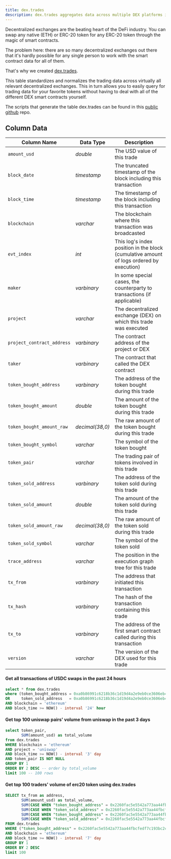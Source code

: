 ```yaml
---
title: dex.trades
description: dex.trades aggregates data across multiple DEX platforms into one simple table.
---
```


Decentralized exchanges are the beating heart of the DeFi industry. You can swap any native (ETH) or ERC-20 token for any ERC-20 token through the magic of smart contracts.

The problem here: there are so many decentralized exchanges out there that it's hardly possible for any single person to work with the smart contract data for all of them.

That's why we created [dex.trades](https://dune.com/spellbook#!/model/model.spellbook.dex_trades).

This table standardizes and normalizes the trading data across virtually all relevant decentralized exchanges. This in turn allows you to easily query for trading data for your favorite tokens without having to deal with all of the different DEX smart contracts yourself.

The scripts that generate the table dex.trades can be found in this [public github](https://github.com/duneanalytics/spellbook/tree/main/models/dex) repo.

## Column Data

| Column Name             | Data Type         | Description                                                                              |
|-------------------------|-------------------|-----------------------------------------------------------------------                   |
| `amount_usd`            | _double_          | The USD value of this trade                                                              |
| `block_date`            | _timestamp_       | The truncated timestamp of the block including this transaction                          |
| `block_time`            | _timestamp_       | The timestamp of the block including this transaction                                    |
| `blockchain`            | _varchar_         | The blockchain where this transaction was broadcasted                                    |
| `evt_index`             | _int_             | This log's index position in the block (cumulative amount of logs ordered by execution)  |
| `maker`                 | _varbinary_       | In some special cases, the counterparty to transactions (if applicable)                  |
| `project`               | _varchar_         | The decentralized exchange (DEX) on which this trade was executed                        |
| `project_contract_address` | _varbinary_     | The contract address of the project or DEX                                              |
| `taker`                 | _varbinary_       | The contract that called the DEX contract                                                |
| `token_bought_address`  | _varbinary_       | The address of the token bought during this trade                                        |
| `token_bought_amount`   | _double_          | The amount of the token bought during this trade                                         |
| `token_bought_amount_raw` | _decimal(38,0)_  | The raw amount of the token bought during this trade                                    |
| `token_bought_symbol`   | _varchar_         | The symbol of the token bought                                                           |
| `token_pair`            | _varchar_         | The trading pair of tokens involved in this trade                                        |
| `token_sold_address`    | _varbinary_       | The address of the token sold during this trade                                          |
| `token_sold_amount`     | _double_          | The amount of the token sold during this trade                                           |
| `token_sold_amount_raw` | _decimal(38,0)_  | The raw amount of the token sold during this trade                                        |
| `token_sold_symbol`     | _varchar_         | The symbol of the token sold                                                             |
| `trace_address`         | _varchar_         | The position in the execution graph tree for this trade                                  |
| `tx_from`               | _varbinary_       | The address that initiated this transaction                                              |
| `tx_hash`               | _varbinary_       | The hash of the transaction containing this trade                                        |
| `tx_to`                 | _varbinary_       | The address of the first smart contract called during this transaction                   |
| `version`               | _varchar_         | The version of the DEX used for this trade                                               |

#### Get all transactions of USDC swaps in the past 24 hours

```sql
select * from dex.trades
where (token_bought_address = 0xa0b86991c6218b36c1d19d4a2e9eb0ce3606eb48 
OR     token_sold_address   = 0xa0b86991c6218b36c1d19d4a2e9eb0ce3606eb48)
AND blockchain = 'ethereum'
AND block_time >= NOW() - interval '24' hour
```

#### Get top 100 uniswap pairs' volume from uniswap in the past 3 days

```sql
select token_pair,
       SUM(amount_usd) as total_volume
from dex.trades
WHERE blockchain = 'ethereum'
AND project = 'uniswap'
AND block_time >= NOW() - interval '3' day
AND token_pair IS NOT NULL
GROUP BY 1
ORDER BY 2 DESC -- order by total_volume
limit 100 -- 100 rows
```

#### Get top 100 traders' volume of erc20 token using dex.trades

```sql
SELECT tx_from as address,
       SUM(amount_usd) as total_volume,
       SUM(CASE WHEN "token_bought_address" = 0x2260fac5e5542a773aa44fbcfedf7c193bc2c599 THEN 1 END) as buy_count,
       SUM(CASE WHEN "token_sold_address" = 0x2260fac5e5542a773aa44fbcfedf7c193bc2c599 THEN 1 END) as sell_count,
       SUM(CASE WHEN "token_bought_address" = 0x2260fac5e5542a773aa44fbcfedf7c193bc2c599 THEN amount_usd END) as total_buy_volume,
       SUM(CASE WHEN "token_sold_address" = 0x2260fac5e5542a773aa44fbcfedf7c193bc2c599 THEN amount_usd END) as total_sell_volume
FROM dex.trades
WHERE ("token_bought_address" = 0x2260fac5e5542a773aa44fbcfedf7c193bc2c599 OR "token_sold_address" = 0x2260fac5e5542a773aa44fbcfedf7c193bc2c599)
AND blockchain = 'ethereum'
AND block_time >= NOW() - interval '7' day
GROUP BY 1
ORDER BY 2 DESC
limit 100
```


